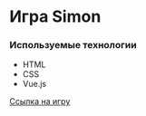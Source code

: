 # Игра Simon

### Используемые технологии

* HTML
* CSS
* Vue.js

[Ссылка на игру](https://dayonizeus.github.io/simon/)
